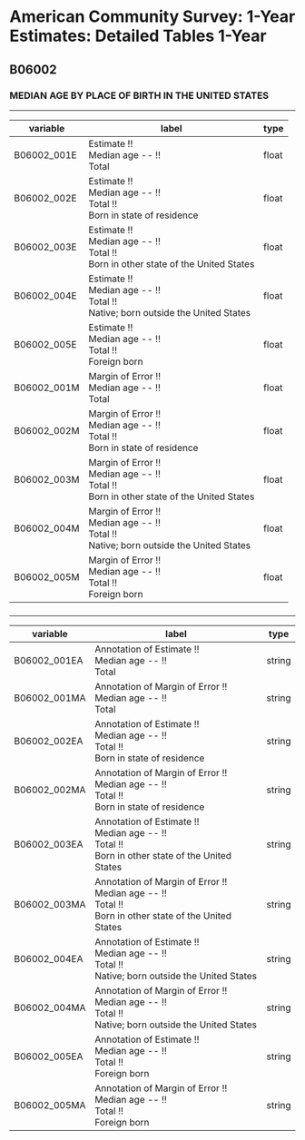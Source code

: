 # American Community Survey: 1-Year Estimates: Detailed Tables 1-Year

## B06002

### MEDIAN AGE BY PLACE OF BIRTH IN THE UNITED STATES

___

| variable | label | type |
| ----- | ----- | ----- |
| B06002_001E | Estimate !!<br>Median age -- !!<br>Total | float |
| B06002_002E | Estimate !!<br>Median age -- !!<br>Total !!<br>Born in state of residence | float |
| B06002_003E | Estimate !!<br>Median age -- !!<br>Total !!<br>Born in other state of the United States | float |
| B06002_004E | Estimate !!<br>Median age -- !!<br>Total !!<br>Native; born outside the United States | float |
| B06002_005E | Estimate !!<br>Median age -- !!<br>Total !!<br>Foreign born | float |
| B06002_001M | Margin of Error !!<br>Median age -- !!<br>Total | float |
| B06002_002M | Margin of Error !!<br>Median age -- !!<br>Total !!<br>Born in state of residence | float |
| B06002_003M | Margin of Error !!<br>Median age -- !!<br>Total !!<br>Born in other state of the United States | float |
| B06002_004M | Margin of Error !!<br>Median age -- !!<br>Total !!<br>Native; born outside the United States | float |
| B06002_005M | Margin of Error !!<br>Median age -- !!<br>Total !!<br>Foreign born | float |
### 

___

| variable | label | type |
| ----- | ----- | ----- |
| B06002_001EA | Annotation of Estimate !!<br>Median age -- !!<br>Total | string |
| B06002_001MA | Annotation of Margin of Error !!<br>Median age -- !!<br>Total | string |
| B06002_002EA | Annotation of Estimate !!<br>Median age -- !!<br>Total !!<br>Born in state of residence | string |
| B06002_002MA | Annotation of Margin of Error !!<br>Median age -- !!<br>Total !!<br>Born in state of residence | string |
| B06002_003EA | Annotation of Estimate !!<br>Median age -- !!<br>Total !!<br>Born in other state of the United States | string |
| B06002_003MA | Annotation of Margin of Error !!<br>Median age -- !!<br>Total !!<br>Born in other state of the United States | string |
| B06002_004EA | Annotation of Estimate !!<br>Median age -- !!<br>Total !!<br>Native; born outside the United States | string |
| B06002_004MA | Annotation of Margin of Error !!<br>Median age -- !!<br>Total !!<br>Native; born outside the United States | string |
| B06002_005EA | Annotation of Estimate !!<br>Median age -- !!<br>Total !!<br>Foreign born | string |
| B06002_005MA | Annotation of Margin of Error !!<br>Median age -- !!<br>Total !!<br>Foreign born | string |

